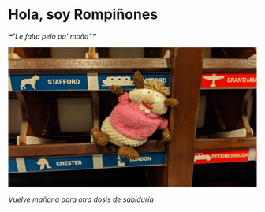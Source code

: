# Hola, soy Rompiñones

<!--STARTS_HERE_QUOTE_README-->
<i>❝"Le falta pelo pa’ moña"❞</i>
<!--ENDS_HERE_QUOTE_README-->

<!--START_SECTION:update_image-->
![alt text](https://raw.githubusercontent.com/focaalvarez/rompinones/main/.github/images/IMG_20220709_122943.jpg?raw=true)
<!--END_SECTION:update_image-->

*Vuelve mañana para otra dosis de sabiduría*
